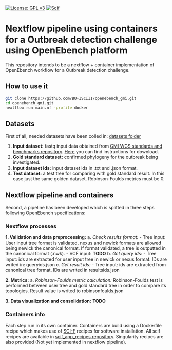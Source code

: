 [![License: GPL v3](https://img.shields.io/badge/License-GPL%20v3-blue.svg)](https://www.gnu.org/licenses/gpl-3.0) [![Scif](https://img.shields.io/badge/Filesystem-Scientific-brightgreen.svg)](https://sci-f.github.io)

# Nextflow pipeline using containers for a Outbreak detection challenge using OpenEbench platform

This repository intends to be a nextflow + container implementation of OpenEbench workflow for a Outbreak detection challenge. 
## How to use it

```Bash
git clone https://github.com/BU-ISCIII/openebench_gmi.git
cd openebench_gmi.git
nextflow run main.nf -profile docker 
```

## Datasets
First of all, needed datasets have been colled in: [datasets folder](datasets)

1. **Input dataset:** fastq input data obtained from [GMI WGS standards and benchmarks repository](https://github.com/globalmicrobialidentifier-WG3/datasets). [Here](datasets/inputDataset/Readme.me) you can find instructions for download.
2. **Gold standard dataset:** confirmed phylogeny for the outbreak being investigated.
3. **Input dataset ids:** input dataset ids in .txt and .json format.
4. **Test dataset:** a test tree for comparing with gold standard result. In this case just the same golden dataset. Robinson-Foulds metrics must be 0.

## Nextflow pipeline and containers
Second, a pipeline has been developed which is splitted in three steps following OpenEbench specifications:

### Nextflow processes
**1. Validation and data preprocessing:** 
    a. *Check results format:* 
        - Tree input: User input tree format is validated, nexus and newick formats are allowed being newick the canonical format. If format validated, a tree is outputted in the canonical format (.nwk).
        - VCF input: **TODO**
    b. *Get query ids:* 
        - Tree input: ids are extracted for user input tree in newick or nexus format. IDs are writed in: queryids.json 
    c. *Get result ids:* 
        - Tree input: ids are extracted from canonical tree format. IDs are writed in resultsids.json

**2. Metrics:**
  a. *Robinson-Foulds metric calculation:* Robinson-Foulds test is performed between user tree and gold standard tree in order to compare its topologies. Result value is writed to robinsonfoulds.json
  
**3. Data visualization and consolidation:**
  **TODO**

### Containers info

Each step run in its own container. Containers are build using a Dockerfile recipe which makes use of [SCI-F](https://sci-f.github.io/) recipes for software installation. All scif recipes are available in [scif_app_recipes repository](https://github.com/BU-ISCIII/scif_app_recipes). Singularity recipes are also provided (Not yet implemented in nextflow pipeline).
